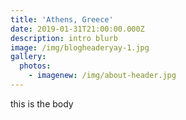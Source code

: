 ```yaml
---
title: 'Athens, Greece'
date: 2019-01-31T21:00:00.000Z
description: intro blurb
image: /img/blogheaderyay-1.jpg
gallery:
  photos:
    - imagenew: /img/about-header.jpg
---
```

this is the body
